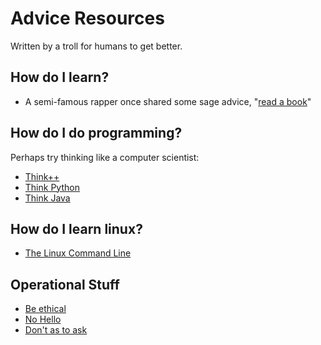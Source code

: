 # Advice Resources
Written by a troll for humans to get better.

## How do I learn?
- A semi-famous rapper once shared some sage advice, "[read a book](https://www.youtube.com/watch?v=GlKL_EpnSp8)"

## How do I do programming?
Perhaps try thinking like a computer scientist:
- [Think++](https://greenteapress.com/wp/think-c/)
- [Think Python](https://greenteapress.com/wp/think-python-3rd-edition/)
- [Think Java](https://greenteapress.com/wp/think-java/)

## How do I learn linux?
- [The Linux Command Line](https://linuxcommand.org/tlcl.php)

## Operational Stuff
- [Be ethical](https://www.acm.org/code-of-ethics)
- [No Hello](https://nohello.net/en/)
- [Don't as to ask](https://dontasktoask.com/)
